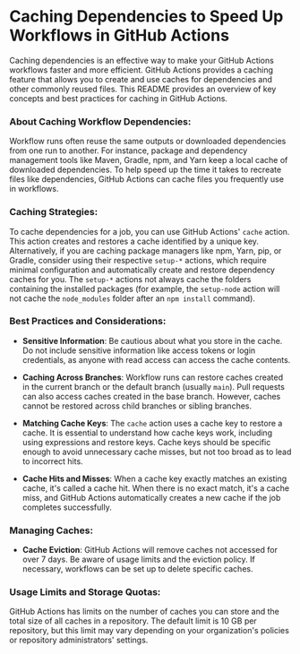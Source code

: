 # Caching Dependencies to Speed Up Workflows in GitHub Actions

Caching dependencies is an effective way to make your GitHub Actions workflows faster and more efficient. GitHub Actions provides a caching feature that allows you to create and use caches for dependencies and other commonly reused files. This README provides an overview of key concepts and best practices for caching in GitHub Actions.

### **About Caching Workflow Dependencies:**

Workflow runs often reuse the same outputs or downloaded dependencies from one run to another. For instance, package and dependency management tools like Maven, Gradle, npm, and Yarn keep a local cache of downloaded dependencies. To help speed up the time it takes to recreate files like dependencies, GitHub Actions can cache files you frequently use in workflows.

### **Caching Strategies:**

To cache dependencies for a job, you can use GitHub Actions' `cache` action. This action creates and restores a cache identified by a unique key. Alternatively, if you are caching package managers like npm, Yarn, pip, or Gradle, consider using their respective `setup-*` actions, which require minimal configuration and automatically create and restore dependency caches for you. The `setup-*` actions not always cache the folders containing the installed packages (for example, the `setup-node` action will not cache the `node_modules` folder after an `npm install` command).

### **Best Practices and Considerations:**

- **Sensitive Information**: Be cautious about what you store in the cache. Do not include sensitive information like access tokens or login credentials, as anyone with read access can access the cache contents.

- **Caching Across Branches**: Workflow runs can restore caches created in the current branch or the default branch (usually `main`). Pull requests can also access caches created in the base branch. However, caches cannot be restored across child branches or sibling branches.

- **Matching Cache Keys**: The `cache` action uses a cache key to restore a cache. It is essential to understand how cache keys work, including using expressions and restore keys. Cache keys should be specific enough to avoid unnecessary cache misses, but not too broad as to lead to incorrect hits.

- **Cache Hits and Misses**: When a cache key exactly matches an existing cache, it's called a cache hit. When there is no exact match, it's a cache miss, and GitHub Actions automatically creates a new cache if the job completes successfully.

### **Managing Caches:**

- **Cache Eviction**: GitHub Actions will remove caches not accessed for over 7 days. Be aware of usage limits and the eviction policy. If necessary, workflows can be set up to delete specific caches.

### **Usage Limits and Storage Quotas:**

GitHub Actions has limits on the number of caches you can store and the total size of all caches in a repository. The default limit is 10 GB per repository, but this limit may vary depending on your organization's policies or repository administrators' settings.
